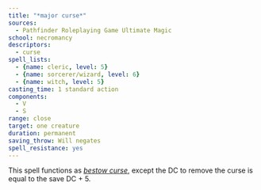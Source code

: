 ```yaml
---
title: "*major curse*"
sources:
  - Pathfinder Roleplaying Game Ultimate Magic
school: necromancy
descriptors:
  - curse
spell_lists:
  - {name: cleric, level: 5}
  - {name: sorcerer/wizard, level: 6}
  - {name: witch, level: 5}
casting_time: 1 standard action
components:
  - V
  - S
range: close
target: one creature
duration: permanent
saving_throw: Will negates
spell_resistance: yes
---
```


This spell functions as [*bestow curse*](/spells/bestow-curse/), except the DC to remove the curse is equal to the save DC + 5.

